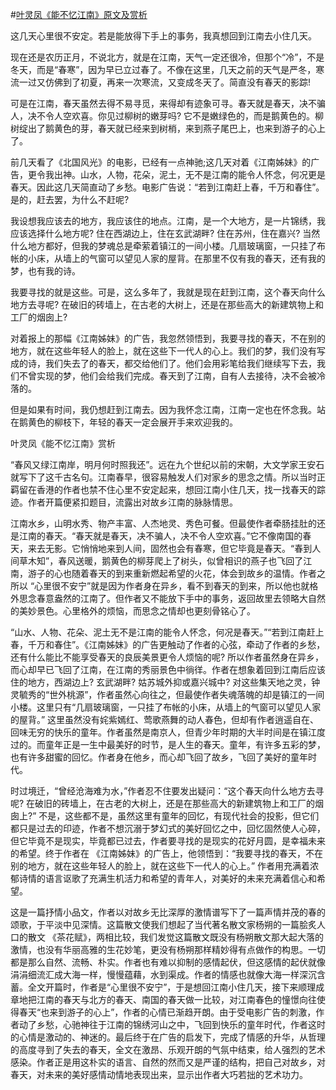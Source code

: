 #[叶灵凤《能不忆江南》原文及赏析](https://www.vrrw.net/wx/9118.html)

这几天心里很不安定。若是能放得下手上的事务，我真想回到江南去小住几天。

现在还是农历正月，不说北方，就是在江南，天气一定还很冷，但那个“冷”，不是冬天，而是“春寒”，因为早已立过春了。不像在这里，几天之前的天气是严冬，寒流一过又仿佛到了初夏，再来一次寒流，又变成冬天了。简直没有春天的影踪!

可是在江南，春天虽然去得不易寻觅，来得却有迹象可寻。春天就是春天，决不骗人，决不令人空欢喜。你见过柳树的嫩芽吗? 它不是嫩绿色的，而是鹅黄色的。柳树绽出了鹅黄色的芽，春天就已经来到树梢，来到燕子尾巴上，也来到游子的心上了。



前几天看了《北国风光》的电影，已经有一点神驰;这几天对着《江南姊妹》的广告，更令我出神。山水，人物，花朵，泥土，无不是江南的能令人怀念，何况更是春天。因此这几天简直动了乡愁。电影广告说：“若到江南赶上春，千万和春住”。是的，赶去罢，为什么不赶呢?

我设想我应该去的地方，我应该住的地点。江南，是一个大地方，是一片锦绣，我应该选择什么地方呢? 住在西湖边上，住在玄武湖畔? 住在苏州，住在嘉兴? 当然什么地方都好，但我的梦魂总是牵萦着镇江的一间小楼。几扇玻璃窗，一只挂了布帐的小床，从墙上的气窗可以望见人家的屋背。在那里不仅有我的春天，还有我的梦，也有我的诗。

我要寻找的就是这些。可是，这么多年了，我就是现在赶到江南，这个春天向什么地方去寻呢? 在破旧的砖墙上，在古老的大树上，还是在那些高大的新建筑物上和工厂的烟囱上?

对着报上的那幅《江南姊妹》的广告，我忽然领悟到，我要寻找的春天，不在别的地方，就在这些年轻人的脸上，就在这些下一代人的心上。我们的梦，我们没有写成的诗，我们失去了的春天，都交给他们了。他们会用彩笔给我们继续写下去，我们不曾实现的梦，他们会给我们完成。春天到了江南，自有人去接待，决不会被冷落的。

但是如果有时间，我仍想赶到江南去。因为我怀念江南，江南一定也在怀念我。站在鹅黄色的柳枝下，年轻的春天一定会展开手来欢迎我的。

叶灵凤《能不忆江南》赏析

“春风又绿江南岸，明月何时照我还”。远在九个世纪以前的宋朝，大文学家王安石就写下了这千古名句。江南春早，很容易触发人们对家乡的思念之情。所以当时正羁留在香港的作者也禁不住心里不安定起来，想回江南小住几天，找一找春天的踪迹。作者开篇便紧扣题目，流露出对故乡江南的脉脉情思。

江南水乡，山明水秀、物产丰富、人杰地灵、秀色可餐。但最使作者牵肠挂肚的还是江南的春天。“春天就是春天，决不骗人，决不令人空欢喜。”它不像南国的春天，来去无影。它悄悄地来到人间，固然也会有春寒，但它毕竟是春天。“春到人间草木知”，春风送暖，鹅黄色的柳芽爬上了树头，似曾相识的燕子也飞回了江南，游子的心也随着春天的到来重新燃起希望的火花，体会到故乡的温情。作者之所以 “心里很不安宁”就是因为作者身在异乡，看不到春天的到来，所以他也就格外思念春意盎然的江南了。但作者又不能放下手中的事务，返回故里去领略大自然的美妙景色。心里格外的烦恼，而思念之情却也更刻骨铭心了。

“山水、人物、花朵、泥土无不是江南的能令人怀念，何况是春天。”“若到江南赶上春，千万和春住”。《江南姊妹》的广告更触动了作者的心弦，牵动了作者的乡愁，还有什么能比不能享受春天的良辰美景更令人烦恼的呢? 所以作者虽然身在异乡，而心却早已飞回了江南，在江南的秀丽景色中徜徉。作者在想象着回到江南后应该住的地方，西湖边上? 玄武湖畔? 姑苏城外抑或嘉兴城中? 对这些集天地之灵，钟灵毓秀的“世外桃源”，作者虽然心向往之，但最使作者失魂落魄的却是镇江的一间小楼。这里只有“几扇玻璃窗，一只挂了布帐的小床，从墙上的气窗可以望见人家的屋背。” 这里虽然没有姹紫嫣红、莺歌燕舞的动人春色，但却有作者逍遥自在、回味无穷的快乐的童年。作者虽然是南京人，但青少年时期的大半时间是在镇江度过的。而童年正是一生中最美好的时节，是人生的春天。童年，有许多五彩的梦，也有许多甜蜜的回忆。作者身在他乡，而心却飞回了故乡，飞回了美好的童年时代。

时过境迁，“曾经沧海难为水，”作者忍不住要发出疑问：“这个春天向什么地方去寻呢? 在破旧的砖墙上，在古老的大树上，还是在那些高大的新建筑物上和工厂的烟囱上?” 不是，这些都不是，虽然这里有童年的回忆，有现代社会的投影，但它们都只是过去的印迹，作者不想沉溺于梦幻式的美好回忆之中，回忆固然使人心碎，但它毕竟不是现实，毕竟都已过去，作者要寻找的是现实的花好月圆，是幸福未来的希望。终于作者在 《江南姊妹》的广告上，他领悟到：“我要寻找的春天，不在别的地方，就在这些年轻人的脸上，就在这些下一代人的心上。” 作者用充满着浓郁诗情的语言讴歌了充满生机活力和希望的青年人，对美好的未来充满着信心和希望。

这是一篇抒情小品文，作者以对故乡无比深厚的激情谱写下了一篇声情并茂的春的颂歌，于平淡中见深情。这篇散文使我们想起了当代著名散文家杨朔的一篇脍炙人口的散文 《茶花赋》，两相比较，我们发觉这篇散文既没有杨朔散文那大起大落的激情，也没有华丽高雅的生花妙笔，更没有杨朔那样精妙得有点做作的构思。一切都是那么自然、流畅、朴实。作者也有难以抑制的感情起伏，但这感情的起伏就像涓涓细流汇成大海一样，慢慢蕴藉，水到渠成。作者的情感也就像大海一样深沉含蓄。全文开篇时，作者是“心里很不安宁”，于是想回江南小住几天，接下来顺理成章地把江南的春天与北方的春天、南国的春天做一比较，对江南春色的憧憬向往使得春天“也来到游子的心上”，作者的心情已渐趋开朗。由于受电影广告的刺激，作者动了乡愁，心驰神往于江南的锦绣河山之中，飞回到快乐的童年时代，作者这时的心情是激动的、神迷的。最后终于在广告的启发下，完成了情感的升华，从哲理的高度寻到了失去的春天，全文在激昂、乐观开朗的气氛中结束，给人强烈的艺术感染。作者正是用这朴实的语言、自然的然而又是严谨的结构，把自己对故乡，对春天，对未来的美好感情动情地表现出来，显示出作者大巧若拙的艺术功力。

